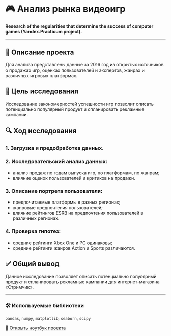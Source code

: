 # 🎮 Анализ рынка видеоигр

**Research of the regularities that determine the success of computer games (Yandex.Practicum project).**

---

## 📌 Описание проекта
Для анализа представлены данные за 2016 год из открытых источников о продажах игр, оценках пользователей и экспертов, жанрах и различных игровых платформах.

## 🎯 Цель исследования
Исследование закономерностей успешности игр позволит описать потенциально популярный продукт и спланировать рекламные кампании.

## 🔍 Ход исследования

### 1. Загрузка и предобработка данных.

### 2. Исследовательский анализ данных:
- анализ продаж по годам выпуска игр, по платформам, по жанрам;
- влияние оценок пользователей и критиков на продажи.

### 3. Описание портрета пользователя:
- предпочитаемые платформы в разных регионах;
- жанровые предпочтения пользователей;
- влияние рейтингов ESRB на предпочтения пользователей в различных регионах.

### 4. Проверка гипотез:
- средние рейтинги Xbox One и PC одинаковы;
- средние рейтинги жанров Action и Sports различаются.

## ✅ Общий вывод
Данное исследование позволяет описать потенциально популярный продукт и спланировать рекламные кампании для интернет-магазина «Стримчик».

---

### 🛠 Используемые библиотеки

`pandas`, `numpy`, `matplotlib`, `seaborn`, `scipy`

📘 [Открыть ноутбук проекта](https://github.com/AlexEgorova/da-projects/blob/main/Рынок%20видеоигр/da-EDA-games-market.ipynb)
